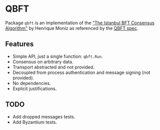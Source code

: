 # QBFT

Package `qbft` is an implementation of the ["The Istanbul BFT Consensus Algorithm"](https://arxiv.org/pdf/2002.03613.pdf) by Henrique Moniz
as referenced by the [QBFT spec](https://github.com/ConsenSys/qbft-formal-spec-and-verification).

## Features

- Simple API, just a single function: `qbft.Run`.
- Consensus on arbitrary data.
- Transport abstracted and not provided.
- Decoupled from process authentication and message signing (not provided).
- No dependencies.
- Explicit justifications.

## TODO
 - Add dropped messages tests.
 - Add Byzantium tests.
